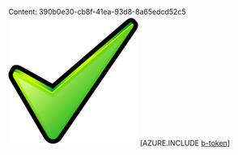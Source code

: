 Content: 390b0e30-cb8f-41ea-93d8-8a65edcd52c5![image](1f0fa7cc-2bad-4fb6-bf0e-7abaea3de8b2.png)
[AZURE.INCLUDE [b-token](e576d6d0-89dd-45f1-9934-399f73972c9b.md)]

